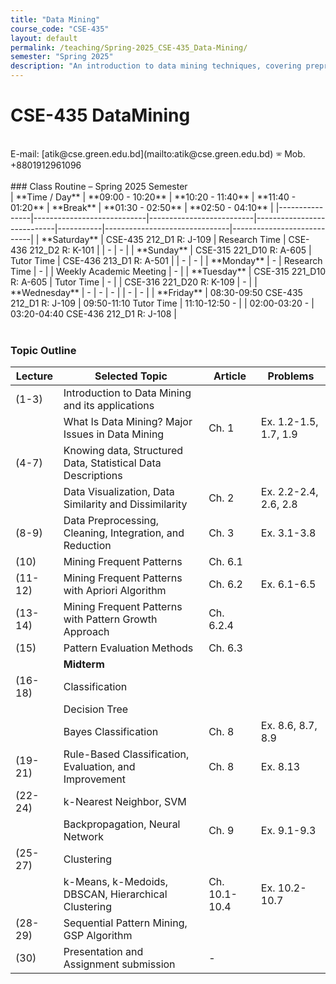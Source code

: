```yaml
---
title: "Data Mining"
course_code: "CSE-435"
layout: default  
permalink: /teaching/Spring-2025_CSE-435_Data-Mining/
semester: "Spring 2025"
description: "An introduction to data mining techniques, covering preprocessing, pattern mining, classification, clustering, and real-world applications."
---
```

# CSE-435 DataMining
 <br>
E-mail: [atik@cse.green.edu.bd](mailto:atik@cse.green.edu.bd)  
🕾 Mob. +8801912961096  

<br>
<br>
### Class Routine – Spring 2025 Semester
<br>
| **Time / Day** | **09:00 - 10:20**          | **10:20 - 11:40**       | **11:40 - 01:20**         | **Break** | **01:30 - 02:50**             | **02:50 - 04:10**          |
|----------------|----------------------------|--------------------------|----------------------------|-----------|-------------------------------|----------------------------|
| **Saturday**   | CSE-435 212_D1 R: J-109     | Research Time            | CSE-436 212_D2 R: K-101     |           | -                             | -                          |
| **Sunday**     | CSE-315 221_D10 R: A-605    | Tutor Time               | CSE-436 213_D1 R: A-501     |           | -                             | -                          |
| **Monday**     | -                          | Research Time            | -                          |           | Weekly Academic Meeting       | -                          |
| **Tuesday**    | CSE-315 221_D10 R: A-605    | Tutor Time               | -                          |           | CSE-316 221_D20 R: K-109      | -                          |
| **Wednesday**  | -                          | -                        | -                          |           | -                             | -                          |
| **Friday**     | 08:30-09:50 CSE-435 212_D1 R: J-109 | 09:50-11:10 Tutor Time | 11:10-12:50 -              |           | 02:00-03:20 -                 | 03:20-04:40 CSE-436 212_D1 R: J-108 |


<br>
<br>

### Topic Outline

| Lecture  | Selected Topic  | Article  | Problems  |
|----------|---------------|----------|-----------|
| (1-3)    | Introduction to Data Mining and its applications  |  |  |
|          | What Is Data Mining? Major Issues in Data Mining  | Ch. 1 | Ex. 1.2-1.5, 1.7, 1.9 |
| (4-7)    | Knowing data, Structured Data, Statistical Data Descriptions  |  |  |
|          | Data Visualization, Data Similarity and Dissimilarity  | Ch. 2 | Ex. 2.2-2.4, 2.6, 2.8 |
| (8-9)    | Data Preprocessing, Cleaning, Integration, and Reduction  | Ch. 3 | Ex. 3.1-3.8 |
| (10)     | Mining Frequent Patterns  | Ch. 6.1 |  |
| (11-12)  | Mining Frequent Patterns with Apriori Algorithm  | Ch. 6.2 | Ex. 6.1-6.5 |
| (13-14)  | Mining Frequent Patterns with Pattern Growth Approach  | Ch. 6.2.4 |  |
| (15)     | Pattern Evaluation Methods  | Ch. 6.3 |  |
|          | **Midterm** |  |  |
| (16-18)  | Classification  |  |  |
|          | Decision Tree  |  |  |
|          | Bayes Classification  | Ch. 8 | Ex. 8.6, 8.7, 8.9 |
| (19-21)  | Rule-Based Classification, Evaluation, and Improvement  | Ch. 8 | Ex. 8.13 |
| (22-24)  | k-Nearest Neighbor, SVM  |  |  |
|          | Backpropagation, Neural Network  | Ch. 9 | Ex. 9.1-9.3 |
| (25-27)  | Clustering  |  |  |
|          | k-Means, k-Medoids, DBSCAN, Hierarchical Clustering  | Ch. 10.1-10.4 | Ex. 10.2-10.7 |
| (28-29)  | Sequential Pattern Mining, GSP Algorithm  |  |  |
| (30)     | Presentation and Assignment submission  | - |  |
